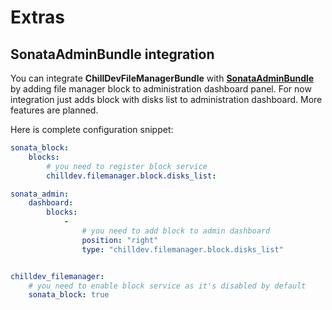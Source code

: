 <!---
# This file is part of the ChillDev FileManager bundle.
#
# @author Rafał Wrzeszcz <rafal.wrzeszcz@wrzasq.pl>
# @copyright 2013 © by Rafał Wrzeszcz - Wrzasq.pl.
# @version 0.1.2
# @since 0.1.2
# @package ChillDev\Bundle\FileManagerBundle
-->

# Extras

## SonataAdminBundle integration

You can integrate **ChillDevFileManagerBundle** with [**SonataAdminBundle**](https://github.com/sonata-project/SonataAdminBundle) by adding file manager block to administration dashboard panel. For now integration just adds block with disks list to administration dashboard. More features are planned.

Here is complete configuration snippet:

```yaml
sonata_block:
    blocks:
        # you need to register block service
        chilldev.filemanager.block.disks_list:

sonata_admin:
    dashboard:
        blocks:
            -
                # you need to add block to admin dashboard
                position: "right"
                type: "chilldev.filemanager.block.disks_list"


chilldev_filemanager:
    # you need to enable block service as it's disabled by default
    sonata_block: true
```

